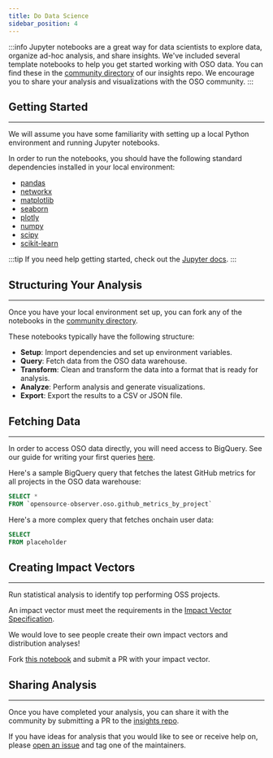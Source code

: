 ```yaml
---
title: Do Data Science
sidebar_position: 4
---
```


:::info
Jupyter notebooks are a great way for data scientists to explore data, organize ad-hoc analysis, and share insights. We've included several template notebooks to help you get started working with OSO data. You can find these in the [community directory](https://github.com/opensource-observer/insights/tree/main/community/notebook_templates) of our insights repo. We encourage you to share your analysis and visualizations with the OSO community.
:::

## Getting Started

---

We will assume you have some familiarity with setting up a local Python environment and running Jupyter notebooks.

In order to run the notebooks, you should have the following standard dependencies installed in your local environment:

- [pandas](https://pandas.pydata.org/)
- [networkx](https://networkx.org/)
- [matplotlib](https://matplotlib.org/)
- [seaborn](https://seaborn.pydata.org/)
- [plotly](https://plotly.com/python/)
- [numpy](https://numpy.org/)
- [scipy](https://www.scipy.org/)
- [scikit-learn](https://scikit-learn.org/stable/)

:::tip
If you need help getting started, check out the [Jupyter docs](https://jupyter-notebook-beginner-guide.readthedocs.io/en/latest/).
:::

## Structuring Your Analysis

---

Once you have your local environment set up, you can fork any of the notebooks in the [community directory](https://github.com/opensource-observer/insights/tree/main/community/notebooks).

These notebooks typically have the following structure:

- **Setup**: Import dependencies and set up environment variables.
- **Query**: Fetch data from the OSO data warehouse.
- **Transform**: Clean and transform the data into a format that is ready for analysis.
- **Analyze**: Perform analysis and generate visualizations.
- **Export**: Export the results to a CSV or JSON file.

## Fetching Data

---

In order to access OSO data directly, you will need access to BigQuery. See our guide for writing your first queries [here](../getting-started/first-queries).

Here's a sample BigQuery query that fetches the latest GitHub metrics for all projects in the OSO data warehouse:

```sql
SELECT *
FROM `opensource-observer.oso.github_metrics_by_project`
```

Here's a more complex query that fetches onchain user data:

```sql
SELECT
FROM placeholder
```

## Creating Impact Vectors

---

Run statistical analysis to identify top performing OSS projects.

An impact vector must meet the requirements in the [Impact Vector Specification](../resources/impact-vector-spec).

We would love to see people create their own impact vectors and distribution analyses!

Fork [this notebook](https://github.com/opensource-observer/insights/blob/main/community/datasets/retropgf3_results/ImpactVectors%20vs%20DistributionResults.ipynb) and submit a PR with your impact vector.

## Sharing Analysis

---

Once you have completed your analysis, you can share it with the community by submitting a PR to the [insights repo](https://github.com/opensource-observer/insights).

If you have ideas for analysis that you would like to see or receive help on, please [open an issue](https://github.com/opensource-observer/insights/issues) and tag one of the maintainers.

